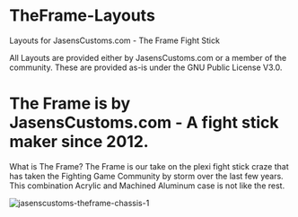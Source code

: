 # TheFrame-Layouts
Layouts for JasensCustoms.com - The Frame Fight Stick

All Layouts are provided either by JasensCustoms.com or a member of the community. These are provided as-is under the GNU Public License V3.0.

# The Frame is by JasensCustoms.com - A fight stick maker since 2012.

What is The Frame? The Frame is our take on the plexi fight stick craze that has taken the Fighting Game Community by storm over the last few years. This combination Acrylic and Machined Aluminum case is not like the rest. 

![jasenscustoms-theframe-chassis-1](https://github.com/user-attachments/assets/42444705-2120-4c04-becd-6ae2a8b70d3f)
